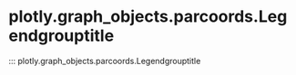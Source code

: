 # plotly.graph_objects.parcoords.Legendgrouptitle

::: plotly.graph_objects.parcoords.Legendgrouptitle
